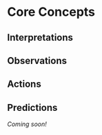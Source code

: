 # Core Concepts

## Interpretations

## Observations

## Actions

## Predictions

_Coming soon!_




